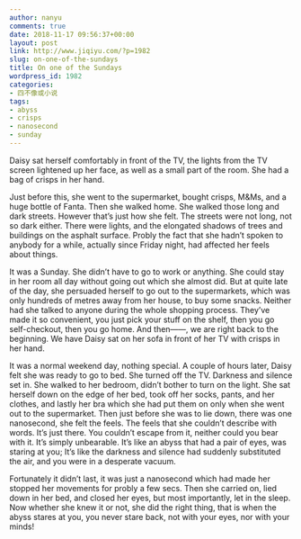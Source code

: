 ```yaml
---
author: nanyu
comments: true
date: 2018-11-17 09:56:37+00:00
layout: post
link: http://www.jiqiyu.com/?p=1982
slug: on-one-of-the-sundays
title: On one of the Sundays
wordpress_id: 1982
categories:
- 四不像或小说
tags:
- abyss
- crisps
- nanosecond
- sunday
---
```


Daisy sat herself comfortably in front of the TV, the lights from the TV screen lightened up her face, as well as a small part of the room. She had a bag of crisps in her hand.

Just before this, she went to the supermarket, bought crisps, M&Ms, and a huge bottle of Fanta. Then she walked home. She walked those long and dark streets. However that’s just how she felt. The streets were not long, not so dark either. There were lights, and the elongated shadows of trees and buildings on the asphalt surface. Probly the fact that she hadn’t spoken to anybody for a while, actually since Friday night, had affected her feels about things. 

It was a Sunday. She didn’t have to go to work or anything. She could stay in her room all day without going out which she almost did. But at quite late of the day, she persuaded herself to go out to the supermarkets, which was only hundreds of metres away from her house, to buy some snacks. Neither had she talked to anyone during the whole shopping process. They’ve made it so convenient, you just pick your stuff on the shelf, then you go self-checkout, then you go home. And then——, we are right back to the beginning. We have Daisy sat on her sofa in front of her TV with crisps in her hand.

It was a normal weekend day, nothing special. A couple of hours later, Daisy felt she was ready to go to bed. She turned off the TV. Darkness and silence set in. She walked to her bedroom, didn’t bother to turn on the light. She sat herself down on the edge of her bed, took off her socks, pants, and her clothes, and lastly her bra which she had put them on only when she went out to the supermarket. Then just before she was to lie down, there was one nanosecond, she felt the feels. The feels that she couldn’t describe with words. It’s just there. You couldn’t escape from it, neither could you bear with it. It’s simply unbearable. It’s like an abyss that had a pair of eyes, was staring at you; It’s like the darkness and silence had suddenly substituted the air, and you were in a desperate vacuum.

Fortunately it didn’t last, it was just a nanosecond which had made her stopped her movements for probly a few secs. Then she carried on, lied down in her bed, and closed her eyes, but most importantly, let in the sleep. Now whether she knew it or not, she did the right thing, that is when the abyss stares at you, you never stare back, not with your eyes, nor with your minds!
